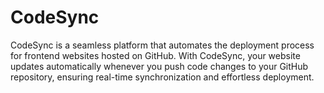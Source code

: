 # CodeSync
CodeSync is a seamless platform that automates the deployment process for frontend websites hosted on GitHub. With CodeSync, your website updates automatically whenever you push code changes to your GitHub repository, ensuring real-time synchronization and effortless deployment.
